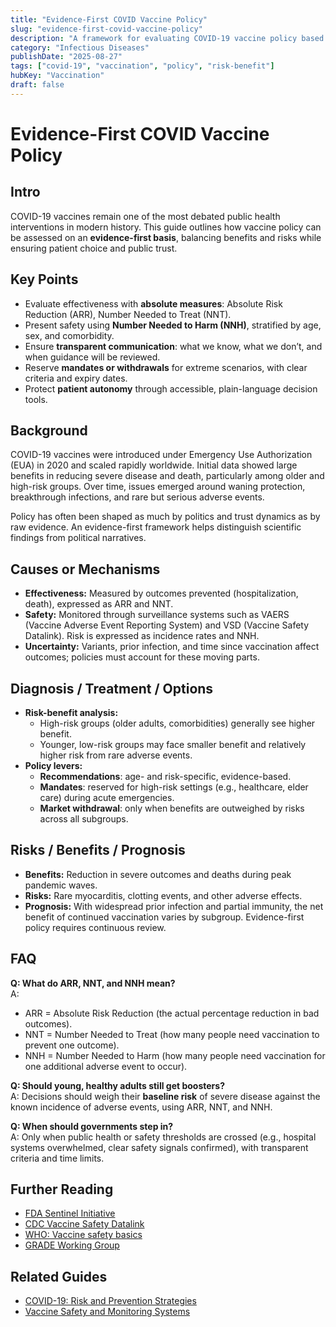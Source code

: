```yaml
---
title: "Evidence-First COVID Vaccine Policy"
slug: "evidence-first-covid-vaccine-policy"
description: "A framework for evaluating COVID-19 vaccine policy based on absolute risk, safety signals, and transparent choice."
category: "Infectious Diseases"
publishDate: "2025-08-27"
tags: ["covid-19", "vaccination", "policy", "risk-benefit"]
hubKey: "Vaccination"
draft: false
---
```


# Evidence-First COVID Vaccine Policy

## Intro
COVID-19 vaccines remain one of the most debated public health interventions in modern history. This guide outlines how vaccine policy can be assessed on an **evidence-first basis**, balancing benefits and risks while ensuring patient choice and public trust.

## Key Points
- Evaluate effectiveness with **absolute measures**: Absolute Risk Reduction (ARR), Number Needed to Treat (NNT).  
- Present safety using **Number Needed to Harm (NNH)**, stratified by age, sex, and comorbidity.  
- Ensure **transparent communication**: what we know, what we don’t, and when guidance will be reviewed.  
- Reserve **mandates or withdrawals** for extreme scenarios, with clear criteria and expiry dates.  
- Protect **patient autonomy** through accessible, plain-language decision tools.

## Background
COVID-19 vaccines were introduced under Emergency Use Authorization (EUA) in 2020 and scaled rapidly worldwide. Initial data showed large benefits in reducing severe disease and death, particularly among older and high-risk groups. Over time, issues emerged around waning protection, breakthrough infections, and rare but serious adverse events.  

Policy has often been shaped as much by politics and trust dynamics as by raw evidence. An evidence-first framework helps distinguish scientific findings from political narratives.

## Causes or Mechanisms
- **Effectiveness:** Measured by outcomes prevented (hospitalization, death), expressed as ARR and NNT.  
- **Safety:** Monitored through surveillance systems such as VAERS (Vaccine Adverse Event Reporting System) and VSD (Vaccine Safety Datalink). Risk is expressed as incidence rates and NNH.  
- **Uncertainty:** Variants, prior infection, and time since vaccination affect outcomes; policies must account for these moving parts.  

## Diagnosis / Treatment / Options
- **Risk-benefit analysis:**  
  - High-risk groups (older adults, comorbidities) generally see higher benefit.  
  - Younger, low-risk groups may face smaller benefit and relatively higher risk from rare adverse events.  
- **Policy levers:**  
  - **Recommendations**: age- and risk-specific, evidence-based.  
  - **Mandates**: reserved for high-risk settings (e.g., healthcare, elder care) during acute emergencies.  
  - **Market withdrawal**: only when benefits are outweighed by risks across all subgroups.  

## Risks / Benefits / Prognosis
- **Benefits:** Reduction in severe outcomes and deaths during peak pandemic waves.  
- **Risks:** Rare myocarditis, clotting events, and other adverse effects.  
- **Prognosis:** With widespread prior infection and partial immunity, the net benefit of continued vaccination varies by subgroup. Evidence-first policy requires continuous review.  

## FAQ
**Q: What do ARR, NNT, and NNH mean?**  
A:  
- ARR = Absolute Risk Reduction (the actual percentage reduction in bad outcomes).  
- NNT = Number Needed to Treat (how many people need vaccination to prevent one outcome).  
- NNH = Number Needed to Harm (how many people need vaccination for one additional adverse event to occur).  

**Q: Should young, healthy adults still get boosters?**  
A: Decisions should weigh their **baseline risk** of severe disease against the known incidence of adverse events, using ARR, NNT, and NNH.  

**Q: When should governments step in?**  
A: Only when public health or safety thresholds are crossed (e.g., hospital systems overwhelmed, clear safety signals confirmed), with transparent criteria and time limits.  

## Further Reading
- [FDA Sentinel Initiative](https://www.fda.gov/safety/fdas-sentinel-initiative)  
- [CDC Vaccine Safety Datalink](https://www.cdc.gov/vaccine-safety/ensuringsafety/monitoring/vsd/index.html)  
- [WHO: Vaccine safety basics](https://vaccine-safety-training.org/)  
- [GRADE Working Group](https://www.gradeworkinggroup.org/)  

## Related Guides
- [COVID-19: Risk and Prevention Strategies](/guides/covid-19-prevention)  
- [Vaccine Safety and Monitoring Systems](/guides/vaccine-safety)  
